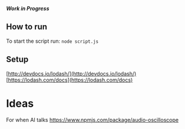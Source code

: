 ***Work in Progress***

How to run
---
 
 To start the script run: 
 `node script.js`
 
Setup
---


[http://devdocs.io/lodash/](http://devdocs.io/lodash/)
[https://lodash.com/docs](https://lodash.com/docs)

Ideas
===

For when AI talks
https://www.npmjs.com/package/audio-oscilloscope